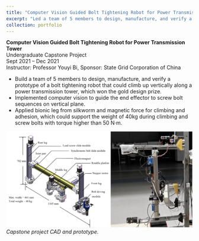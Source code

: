 ```yaml
---
title: "Computer Vision Guided Bolt Tightening Robot for Power Transmission Tower"
excerpt: "Led a team of 5 members to design, manufacture, and verify a prototype of a bolt tightening robot for power transmission towers<br/><img src='/images/capstone.png' width='500' height='300'>"
collection: portfolio
---
```

**Computer Vision Guided Bolt Tightening Robot for Power Transmission Tower**<br/>
Undergraduate Capstone Project<br/>
Sept 2021 – Dec 2021<br/>
Instructor: Professor Youyi Bi, Sponsor: State Grid Corporation of China

- Build a team of 5 members to design, manufacture, and verify a prototype of a bolt tightening robot that could climb up vertically along a power transmission tower, which won the gold design prize.
- Implemented computer vision to guide the end effector to screw bolt sequences on vertical plane.
- Applied bionic leg from silkworm and magnetic force for climbing and adhesion, which could support the weight of 40kg during climbing and screw bolts with torque higher than 50 N·m.

![capstone project](/images/capstone.png)
_Capstone project CAD and prototype._
